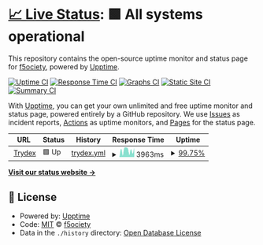 # [📈 Live Status](https://f5ociety.github.io/trydex_uptime): <!--live status--> **🟩 All systems operational**

This repository contains the open-source uptime monitor and status page for [f5ociety](https://f5ociety.github.io/trydex_uptime), powered by [Upptime](https://github.com/upptime/upptime).

[![Uptime CI](https://github.com/f5ociety/trydex_uptime/workflows/Uptime%20CI/badge.svg)](https://github.com/f5ociety/trydex_uptime/actions?query=workflow%3A%22Uptime+CI%22)
[![Response Time CI](https://github.com/f5ociety/trydex_uptime/workflows/Response%20Time%20CI/badge.svg)](https://github.com/f5ociety/trydex_uptime/actions?query=workflow%3A%22Response+Time+CI%22)
[![Graphs CI](https://github.com/f5ociety/trydex_uptime/workflows/Graphs%20CI/badge.svg)](https://github.com/f5ociety/trydex_uptime/actions?query=workflow%3A%22Graphs+CI%22)
[![Static Site CI](https://github.com/f5ociety/trydex_uptime/workflows/Static%20Site%20CI/badge.svg)](https://github.com/f5ociety/trydex_uptime/actions?query=workflow%3A%22Static+Site+CI%22)
[![Summary CI](https://github.com/f5ociety/trydex_uptime/workflows/Summary%20CI/badge.svg)](https://github.com/f5ociety/trydex_uptime/actions?query=workflow%3A%22Summary+CI%22)

With [Upptime](https://upptime.js.org), you can get your own unlimited and free uptime monitor and status page, powered entirely by a GitHub repository. We use [Issues](https://github.com/f5ociety/trydex_uptime/issues) as incident reports, [Actions](https://github.com/f5ociety/trydex_uptime/actions) as uptime monitors, and [Pages](https://f5ociety.github.io/trydex_uptime) for the status page.

<!--start: status pages-->
<!-- This summary is generated by Upptime (https://github.com/upptime/upptime) -->
<!-- Do not edit this manually, your changes will be overwritten -->
<!-- prettier-ignore -->
| URL | Status | History | Response Time | Uptime |
| --- | ------ | ------- | ------------- | ------ |
| <img alt="" src="https://favicons.githubusercontent.com/trydex.tk" height="13"> [Trydex](https://trydex.tk) | 🟩 Up | [trydex.yml](https://github.com/f5ociety/trydex_uptime/commits/HEAD/history/trydex.yml) | <details><summary><img alt="Response time graph" src="./graphs/trydex/response-time-week.png" height="20"> 3963ms</summary><br><a href="https://f5ociety.github.io/trydex_uptime/history/trydex"><img alt="Response time 3448" src="https://img.shields.io/endpoint?url=https%3A%2F%2Fraw.githubusercontent.com%2Ff5ociety%2Ftrydex_uptime%2FHEAD%2Fapi%2Ftrydex%2Fresponse-time.json"></a><br><a href="https://f5ociety.github.io/trydex_uptime/history/trydex"><img alt="24-hour response time 5468" src="https://img.shields.io/endpoint?url=https%3A%2F%2Fraw.githubusercontent.com%2Ff5ociety%2Ftrydex_uptime%2FHEAD%2Fapi%2Ftrydex%2Fresponse-time-day.json"></a><br><a href="https://f5ociety.github.io/trydex_uptime/history/trydex"><img alt="7-day response time 3963" src="https://img.shields.io/endpoint?url=https%3A%2F%2Fraw.githubusercontent.com%2Ff5ociety%2Ftrydex_uptime%2FHEAD%2Fapi%2Ftrydex%2Fresponse-time-week.json"></a><br><a href="https://f5ociety.github.io/trydex_uptime/history/trydex"><img alt="30-day response time 3448" src="https://img.shields.io/endpoint?url=https%3A%2F%2Fraw.githubusercontent.com%2Ff5ociety%2Ftrydex_uptime%2FHEAD%2Fapi%2Ftrydex%2Fresponse-time-month.json"></a><br><a href="https://f5ociety.github.io/trydex_uptime/history/trydex"><img alt="1-year response time 3448" src="https://img.shields.io/endpoint?url=https%3A%2F%2Fraw.githubusercontent.com%2Ff5ociety%2Ftrydex_uptime%2FHEAD%2Fapi%2Ftrydex%2Fresponse-time-year.json"></a></details> | <details><summary><a href="https://f5ociety.github.io/trydex_uptime/history/trydex">99.75%</a></summary><a href="https://f5ociety.github.io/trydex_uptime/history/trydex"><img alt="All-time uptime 99.85%" src="https://img.shields.io/endpoint?url=https%3A%2F%2Fraw.githubusercontent.com%2Ff5ociety%2Ftrydex_uptime%2FHEAD%2Fapi%2Ftrydex%2Fuptime.json"></a><br><a href="https://f5ociety.github.io/trydex_uptime/history/trydex"><img alt="24-hour uptime 100.00%" src="https://img.shields.io/endpoint?url=https%3A%2F%2Fraw.githubusercontent.com%2Ff5ociety%2Ftrydex_uptime%2FHEAD%2Fapi%2Ftrydex%2Fuptime-day.json"></a><br><a href="https://f5ociety.github.io/trydex_uptime/history/trydex"><img alt="7-day uptime 99.75%" src="https://img.shields.io/endpoint?url=https%3A%2F%2Fraw.githubusercontent.com%2Ff5ociety%2Ftrydex_uptime%2FHEAD%2Fapi%2Ftrydex%2Fuptime-week.json"></a><br><a href="https://f5ociety.github.io/trydex_uptime/history/trydex"><img alt="30-day uptime 99.85%" src="https://img.shields.io/endpoint?url=https%3A%2F%2Fraw.githubusercontent.com%2Ff5ociety%2Ftrydex_uptime%2FHEAD%2Fapi%2Ftrydex%2Fuptime-month.json"></a><br><a href="https://f5ociety.github.io/trydex_uptime/history/trydex"><img alt="1-year uptime 99.85%" src="https://img.shields.io/endpoint?url=https%3A%2F%2Fraw.githubusercontent.com%2Ff5ociety%2Ftrydex_uptime%2FHEAD%2Fapi%2Ftrydex%2Fuptime-year.json"></a></details>

<!--end: status pages-->

[**Visit our status website →**](https://f5ociety.github.io/trydex_uptime)

## 📄 License

- Powered by: [Upptime](https://github.com/upptime/upptime)
- Code: [MIT](./LICENSE) © [f5ociety](https://f5ociety.github.io/trydex_uptime)
- Data in the `./history` directory: [Open Database License](https://opendatacommons.org/licenses/odbl/1-0/)
